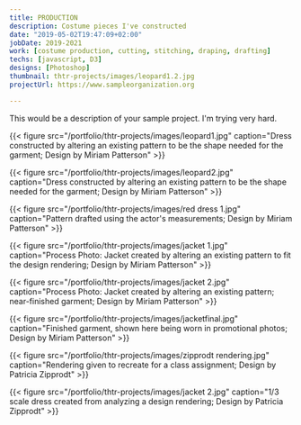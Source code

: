```yaml
---
title: PRODUCTION
description: Costume pieces I've constructed
date: "2019-05-02T19:47:09+02:00"
jobDate: 2019-2021
work: [costume production, cutting, stitching, draping, drafting]
techs: [javascript, D3]
designs: [Photoshop]
thumbnail: thtr-projects/images/leopard1.2.jpg
projectUrl: https://www.sampleorganization.org

---
```


This would be a description of your sample project. I'm trying very hard.

{{< figure src="/portfolio/thtr-projects/images/leopard1.jpg" caption="Dress constructed by altering an existing pattern to be the shape needed for the garment; Design by Miriam Patterson" >}}

{{< figure src="/portfolio/thtr-projects/images/leopard2.jpg" caption="Dress constructed by altering an existing pattern to be the shape needed for the garment; Design by Miriam Patterson" >}}

{{< figure src="/portfolio/thtr-projects/images/red dress 1.jpg" caption="Pattern drafted using the actor's measurements; Design by Miriam Patterson" >}}

{{< figure src="/portfolio/thtr-projects/images/jacket 1.jpg" caption="Process Photo: Jacket created by altering an existing pattern to fit the design rendering; Design by Miriam Patterson" >}}

{{< figure src="/portfolio/thtr-projects/images/jacket 2.jpg" caption="Process Photo: Jacket created by altering an existing pattern; near-finished garment; Design by Miriam Patterson" >}}

{{< figure src="/portfolio/thtr-projects/images/jacketfinal.jpg" caption="Finished garment, shown here being worn in promotional photos; Design by Miriam Patterson" >}}

{{< figure src="/portfolio/thtr-projects/images/zipprodt rendering.jpg" caption="Rendering given to recreate for a class assignment; Design by Patricia Zipprodt" >}}

{{< figure src="/portfolio/thtr-projects/images/jacket 2.jpg" caption="1/3 scale dress created from analyzing a design rendering; Design by Patricia Zipprodt" >}}
